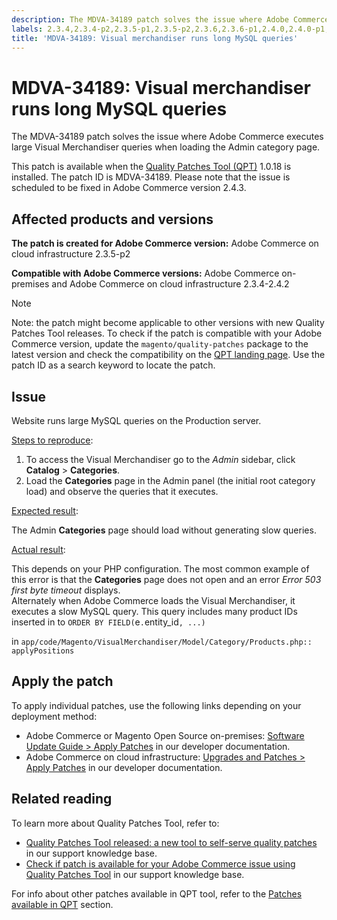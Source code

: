 ```yaml
---
description: The MDVA-34189 patch solves the issue where Adobe Commerce executes large Visual Merchandiser queries when loading the Admin category page.
labels: 2.3.4,2.3.4-p2,2.3.5-p1,2.3.5-p2,2.3.6,2.3.6-p1,2.4.0,2.4.0-p1,2.4.1,2.4.1-p1,2.4.2,QPT patches,Magento Commerce,Magento Commerce Cloud,Quality Patches Tool,MySQL,Site-Wide Analysis Tool,Visual Merchandiser,catalog,category,support tools,Adobe Commerce,cloud infrastructure,on-premises,quality patches for Adobe Commerce,Magento Commerce,Magento Open Source
title: 'MDVA-34189: Visual merchandiser runs long MySQL queries'
---
```


# MDVA-34189: Visual merchandiser runs long MySQL queries

The MDVA-34189 patch solves the issue where Adobe Commerce executes large Visual Merchandiser queries when loading the Admin category page.

This patch is available when the [Quality Patches Tool (QPT)](https://support.magento.com/hc/en-us/articles/360047139492) 1.0.18 is installed. The patch ID is MDVA-34189. Please note that the issue is scheduled to be fixed in Adobe Commerce version 2.4.3.

## Affected products and versions

 **The patch is created for Adobe Commerce version:** Adobe Commerce on cloud infrastructure 2.3.5-p2

 **Compatible with Adobe Commerce versions:** Adobe Commerce on-premises and Adobe Commerce on cloud infrastructure 2.3.4-2.4.2

>[!NOTE]
>
 >Note: the patch might become applicable to other versions with new Quality Patches Tool releases. To check if the patch is compatible with your Adobe Commerce version, update the `magento/quality-patches` package to the latest version and check the compatibility on the [QPT landing page](https://devdocs.magento.com/quality-patches/tool.html#patch-grid). Use the patch ID as a search keyword to locate the patch.

## Issue

Website runs large MySQL queries on the Production server.

<u>Steps to reproduce</u>:

1. To access the Visual Merchandiser go to the *Admin* sidebar, click **Catalog** > **Categories**.
1. Load the **Categories** page in the Admin panel (the initial root category load) and observe the queries that it executes.

<u>Expected result</u>:

The Admin **Categories** page should load without generating slow queries.

<u>Actual result</u>:

This depends on your PHP configuration. The most common example of this error is that the **Categories** page does not open and an error *Error 503 first byte timeout* displays.<br>
Alternately when Adobe Commerce loads the Visual Merchandiser, it executes a slow MySQL query. This query includes many product IDs inserted in to `ORDER BY FIELD(`e`.`entity_id`,
  ...)`

in `app/code/Magento/VisualMerchandiser/Model/Category/Products.php:: applyPositions`

## Apply the patch

To apply individual patches, use the following links depending on your deployment method:

* Adobe Commerce or Magento Open Source on-premises: [Software Update Guide > Apply Patches](https://devdocs.magento.com/guides/v2.4/comp-mgr/patching/mqp.html) in our developer documentation.
* Adobe Commerce on cloud infrastructure: [Upgrades and Patches > Apply Patches](https://devdocs.magento.com/cloud/project/project-patch.html) in our developer documentation.

## Related reading

To learn more about Quality Patches Tool, refer to:

* [Quality Patches Tool released: a new tool to self-serve quality patches](https://support.magento.com/hc/en-us/articles/360047139492) in our support knowledge base.
* [Check if patch is available for your Adobe Commerce issue using Quality Patches Tool](https://support.magento.com/hc/en-us/articles/360047125252) in our support knowledge base.

For info about other patches available in QPT tool, refer to the [Patches available in QPT](https://support.magento.com/hc/en-us/sections/360010506631-Patches-available-in-QPT-tool-) section.